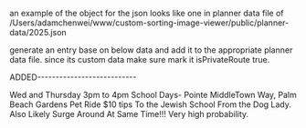 an example of the object for the json looks like one in planner data file of /Users/adamchenwei/www/custom-sorting-image-viewer/public/planner-data/2025.json


generate an entry base on below data and add it to the appropriate planner data file. since its custom data make sure mark it isPrivateRoute true.






ADDED---------------------------

Wed and Thursday 3pm to 4pm  School Days- Pointe MiddleTown Way, Palm Beach Gardens Pet Ride $10 tips To the Jewish School From the Dog Lady. Also Likely Surge Around At Same Time!!! Very high probability.

